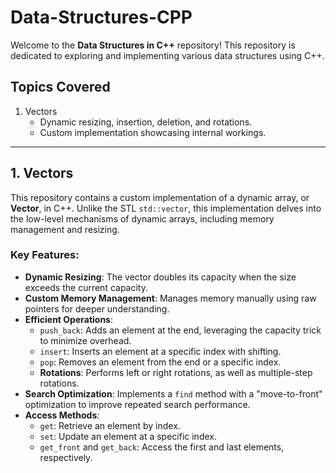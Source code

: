 # Data-Structures-CPP

Welcome to the **Data Structures in C++** repository! This repository is dedicated to exploring and implementing various data structures using C++.

## Topics Covered

1. Vectors  
   - Dynamic resizing, insertion, deletion, and rotations.  
   - Custom implementation showcasing internal workings.  

---

## 1. Vectors

This repository contains a custom implementation of a dynamic array, or **Vector**, in C++. Unlike the STL `std::vector`, this implementation delves into the low-level mechanisms of dynamic arrays, including memory management and resizing.

### Key Features:
- **Dynamic Resizing**: The vector doubles its capacity when the size exceeds the current capacity.  
- **Custom Memory Management**: Manages memory manually using raw pointers for deeper understanding.  
- **Efficient Operations**:
  - `push_back`: Adds an element at the end, leveraging the capacity trick to minimize overhead.
  - `insert`: Inserts an element at a specific index with shifting.
  - `pop`: Removes an element from the end or a specific index.
  - **Rotations**: Performs left or right rotations, as well as multiple-step rotations.  
- **Search Optimization**: Implements a `find` method with a "move-to-front" optimization to improve repeated search performance.  
- **Access Methods**:  
  - `get`: Retrieve an element by index.  
  - `set`: Update an element at a specific index.  
  - `get_front` and `get_back`: Access the first and last elements, respectively.  


